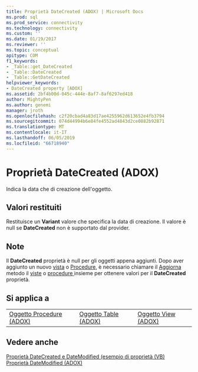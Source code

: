 ```yaml
---
title: Proprietà DateCreated (ADOX) | Microsoft Docs
ms.prod: sql
ms.prod_service: connectivity
ms.technology: connectivity
ms.custom: ''
ms.date: 01/19/2017
ms.reviewer: ''
ms.topic: conceptual
apitype: COM
f1_keywords:
- _Table::get_DateCreated
- _Table::DateCreated
- _Table::GetDateCreated
helpviewer_keywords:
- DateCreated property [ADOX]
ms.assetid: 2bf4b00d-045c-444e-8af7-8af6297ed418
author: MightyPen
ms.author: genemi
manager: jroth
ms.openlocfilehash: c2f20cbad4a83d17ae4255962d613652e4fb3794
ms.sourcegitcommit: 074d44994b6e84fe4552ad4843d2ce0882b92871
ms.translationtype: MT
ms.contentlocale: it-IT
ms.lasthandoff: 06/05/2019
ms.locfileid: "66718940"
---
```

# <a name="datecreated-property-adox"></a>Proprietà DateCreated (ADOX)
Indica la data che di creazione dell'oggetto.  
  
## <a name="return-values"></a>Valori restituiti  
 Restituisce un **Variant** valore che specifica la data di creazione. Il valore è null se **DateCreated** non è supportato dal provider.  
  
## <a name="remarks"></a>Note  
 Il **DateCreated** proprietà è null per gli oggetti appena aggiunti. Dopo aver aggiunto un nuovo [vista](../../../ado/reference/adox-api/view-object-adox.md) o [Procedure](../../../ado/reference/adox-api/procedure-object-adox.md), è necessario chiamare il [Aggiorna](../../../ado/reference/ado-api/refresh-method-ado.md) metodo il [viste](../../../ado/reference/adox-api/views-collection-adox.md) o [procedure ](../../../ado/reference/adox-api/procedures-collection-adox.md) insieme per ottenere valori per il **DateCreated** proprietà.  
  
## <a name="applies-to"></a>Si applica a  
  
||||  
|-|-|-|  
|[Oggetto Procedure (ADOX)](../../../ado/reference/adox-api/procedure-object-adox.md)|[Oggetto Table (ADOX)](../../../ado/reference/adox-api/table-object-adox.md)|[Oggetto View (ADOX)](../../../ado/reference/adox-api/view-object-adox.md)|  
  
## <a name="see-also"></a>Vedere anche  
 [Proprietà DateCreated e DateModified (esempio di proprietà (VB)](../../../ado/reference/adox-api/datecreated-and-datemodified-properties-example-vb.md)   
 [Proprietà DateModified (ADOX)](../../../ado/reference/adox-api/datemodified-property-adox.md)

